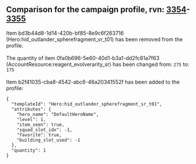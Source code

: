 ## Comparison for the campaign profile, rvn: [3354](https://github.com/PRO100KatYT/FortniteProfileRevisions/tree/main/profiles/campaign/3354%20campaign.json)-[3355](https://github.com/PRO100KatYT/FortniteProfileRevisions/tree/main/profiles/campaign/3355%20campaign.json)

Item bd3b44d8-1d14-420b-bf85-8e9c6f263716 (Hero:hid_outlander_spherefragment_vr_t01) has been removed from the profile.
<br><br>
The quantity of item 0fa0b696-5e60-40d1-b3a1-dd2fc81a7f63 (AccountResource:reagent_evolverarity_sr) has been changed from: `275` to: `175`
<br><br>
Item b2f41035-cba8-4542-abc6-46a20341552f has been added to the profile:

```
{
  "templateId": "Hero:hid_outlander_spherefragment_sr_t01",
  "attributes": {
    "hero_name": "DefaultHeroName",
    "level": 1,
    "item_seen": true,
    "squad_slot_idx": -1,
    "favorite": true,
    "building_slot_used": -1
  },
  "quantity": 1
}
```

<br><br>
